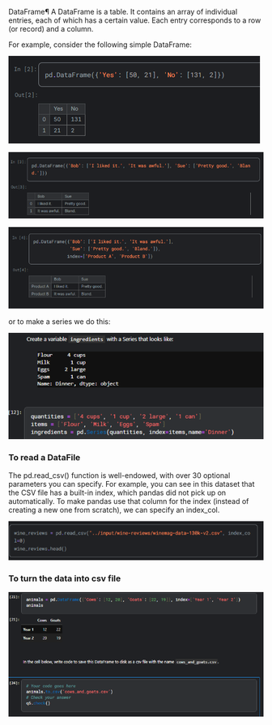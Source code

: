 DataFrame¶
A DataFrame is a table. It contains an array of individual entries, each of which has a certain value. Each entry corresponds to a row (or record) and a column.

For example, consider the following simple DataFrame:

![](../images/image_2025-01-15_213219972.png)

![](../images/image_2025-01-15_213300768.png)

![](../images/image_2025-01-15_213343131.png)

or to make a series we do this:

![](../images/image_2025-01-15_213444937.png)

### To read a DataFile

The pd.read_csv() function is well-endowed, with over 30 optional parameters you can specify. For example, you can see in this dataset that the CSV file has a built-in index, which pandas did not pick up on automatically. To make pandas use that column for the index (instead of creating a new one from scratch), we can specify an index_col.

![](../images/image_2025-01-15_213705558.png)

### To turn the data into csv file 

![](../images/image_2025-01-15_214228070.png)

